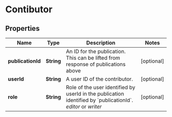 
# Contibutor

## Properties
Name | Type | Description | Notes
------------ | ------------- | ------------- | -------------
**publicationId** | **String** | An ID for the publication. This can be lifted from response of publications above |  [optional]
**userId** | **String** | A user ID of the contributor. |  [optional]
**role** | **String** | Role of the user identified by userId in the publication identified by &#x60;publicationId&#x60;. *editor* or *writer* |  [optional]



